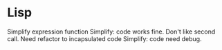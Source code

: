 # Lisp
Simplify expression function
Simplify: code works fine. Don't like second call. Need refactor to incapsulated code
Simplify: code need debug.
